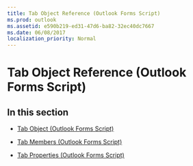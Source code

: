 ```yaml
---
title: Tab Object Reference (Outlook Forms Script)
ms.prod: outlook
ms.assetid: e590b219-ed31-47d6-ba82-32ec40dc7667
ms.date: 06/08/2017
localization_priority: Normal
---
```



# Tab Object Reference (Outlook Forms Script)

## In this section


-  [Tab Object (Outlook Forms Script)](Outlook.tab.md)
    
-  [Tab Members (Outlook Forms Script)](Outlook.tab(members).md)
    
-  [Tab Properties (Outlook Forms Script)](Outlook.tab(properties).md)
    

